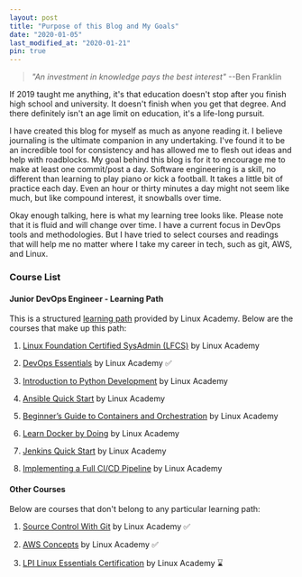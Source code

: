 ```yaml
---
layout: post
title: "Purpose of this Blog and My Goals"
date: "2020-01-05"
last_modified_at: "2020-01-21"
pin: true
---
```


> _"An investment in knowledge pays the best interest"_ --Ben Franklin

If 2019 taught me anything, it's that education doesn't stop after you finish high school and university. It doesn't finish when you get that degree. And there definitely isn't an age limit on education, it's a life-long pursuit.

I have created this blog for myself as much as anyone reading it. I believe journaling is the ultimate companion in any undertaking. I've found it to be an incredible tool for consistency and has allowed me to flesh out ideas and help with roadblocks. My goal behind this blog is for it to encourage me to make at least one commit/post a day. Software engineering is a skill, no different than learning to play piano or kick a football. It takes a little bit of practice each day. Even an hour or thirty minutes a day might not seem like much, but like compound interest, it snowballs over time.

Okay enough talking, here is what my learning tree looks like. Please note that it is fluid and will change over time. I have a current focus in DevOps tools and methodologies. But I have tried to select courses and readings that will help me no matter where I take my career in tech, such as git, AWS, and Linux.

### Course List

#### Junior DevOps Engineer - Learning Path

This is a structured [learning path](https://linuxacademy.com/learning-path/junior-devops-engineer-entry-level/) provided by Linux Academy. Below are the courses that make up this path:

1. [Linux Foundation Certified SysAdmin (LFCS)](https://linuxacademy.com/cp/modules/view/id/173) by Linux Academy

2. [DevOps Essentials](https://linuxacademy.com/course/devops-essentials-2018/) by Linux Academy ✅

3. [Introduction to Python Development](https://linuxacademy.com/cp/modules/view/id/311) by Linux Academy

4. [Ansible Quick Start](https://linuxacademy.com/cp/modules/view/id/288) by Linux Academy

5. [Beginner’s Guide to Containers and Orchestration](https://linuxacademy.com/cp/modules/view/id/275) by Linux Academy

6. [Learn Docker by Doing](https://linuxacademy.com/cp/modules/view/id/270) by Linux Academy

7. [Jenkins Quick Start](https://linuxacademy.com/course/jenkins-quick-start/) by Linux Academy

8. [Implementing a Full CI/CD Pipeline](https://linuxacademy.com/cp/modules/view/id/218) by Linux Academy

#### Other Courses

Below are courses that don't belong to any particular learning path:

1. [Source Control With Git](https://linuxacademy.com/cp/modules/view/id/195?redirect_uri=https://app.linuxacademy.com/search?) by Linux Academy ✅

2. [AWS Concepts](https://linuxacademy.com/course/aws-concepts/) by Linux Academy ✅

3. [LPI Linux Essentials Certification](https://linuxacademy.com/course/lpi-linuxessentials/) by Linux Academy ⌛
